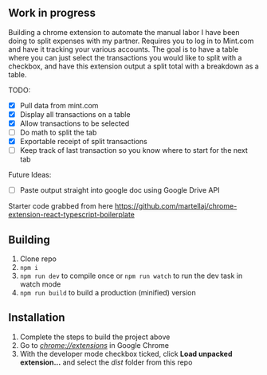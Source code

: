 ## Work in progress
Building a chrome extension to automate the manual labor I have been doing to split expenses with my partner. Requires you to log in to Mint.com and have it tracking your various accounts. The goal is to have a table where you can just select the transactions you would like to split with a checkbox, and have this extension output a split total with a breakdown as a table.

TODO:
- [x] Pull data from mint.com
- [x] Display all transactions on a table
- [x] Allow transactions to be selected
- [ ] Do math to split the tab
- [x] Exportable receipt of split transactions
- [ ] Keep track of last transaction so you know where to start for the next tab

Future Ideas:
- [ ] Paste output straight into google doc using Google Drive API

Starter code grabbed from here https://github.com/martellaj/chrome-extension-react-typescript-boilerplate

## Building

1.  Clone repo
2.  `npm i`
3.  `npm run dev` to compile once or `npm run watch` to run the dev task in watch mode
4.  `npm run build` to build a production (minified) version

## Installation

1.  Complete the steps to build the project above
2.  Go to [_chrome://extensions_](chrome://extensions) in Google Chrome
3.  With the developer mode checkbox ticked, click **Load unpacked extension...** and select the _dist_ folder from this repo
